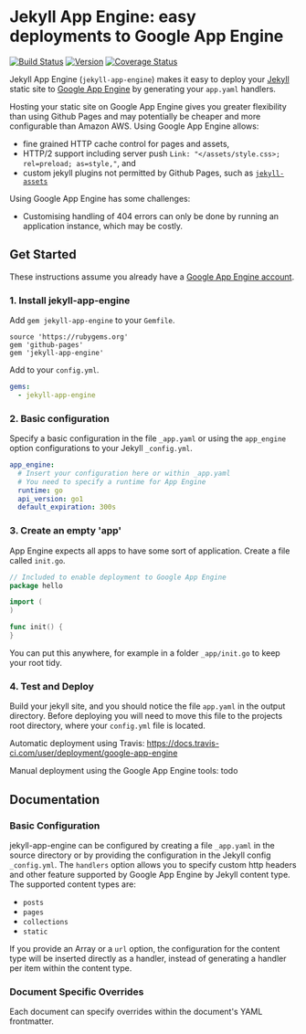 # Jekyll App Engine: easy deployments to Google App Engine

[![Build Status](https://img.shields.io/travis/jamesramsay/jekyll-app-engine/master.svg)](https://travis-ci.org/jamesramsay/jekyll-app-engine)
[![Version](https://img.shields.io/gem/v/jekyll-app-engine.svg)](https://rubygems.org/gems/jekyll-app-engine)
[![Coverage Status](https://img.shields.io/codecov/c/github/jamesramsay/jekyll-app-engine/master.svg)](https://codecov.io/github/jamesramsay/jekyll-app-engine)

Jekyll App Engine (`jekyll-app-engine`) makes it easy to deploy your [Jekyll](http://jekyll.com) static site to [Google App Engine](https://appengine.google.com) by generating your `app.yaml` handlers.

Hosting your static site on Google App Engine gives you greater flexibility than using Github Pages and may potentially be cheaper and more configurable than Amazon AWS.
Using Google App Engine allows:

- fine grained HTTP cache control for pages and assets,
- HTTP/2 support including server push `Link: "</assets/style.css>; rel=preload; as=style,"`, and
- custom jekyll plugins not permitted by Github Pages, such as [`jekyll-assets`](http://github.com/jekyll/jekyll-assets)

Using Google App Engine has some challenges:

- Customising handling of 404 errors can only be done by running an application instance, which may be costly.

## Get Started

These instructions assume you already have a [Google App Engine account](https://console.cloud.google.com/).

### 1. Install jekyll-app-engine

Add `gem jekyll-app-engine` to your `Gemfile`.

```
source 'https://rubygems.org'
gem 'github-pages'
gem 'jekyll-app-engine'
```

Add to your `config.yml`.

```yaml
gems:
  - jekyll-app-engine
```

### 2. Basic configuration

Specify a basic configuration in the file `_app.yaml` or using the `app_engine` option configurations to your Jekyll `_config.yml`.

```yaml
app_engine:
  # Insert your configuration here or within _app.yaml
  # You need to specify a runtime for App Engine
  runtime: go
  api_version: go1
  default_expiration: 300s
```

### 3. Create an empty 'app'

App Engine expects all apps to have some sort of application.
Create a file called `init.go`.

```go
// Included to enable deployment to Google App Engine
package hello

import (
)

func init() {
}
```

You can put this anywhere, for example in a folder `_app/init.go` to keep your root tidy.

### 4. Test and Deploy

Build your jekyll site, and you should notice the file `app.yaml` in the output directory.
Before deploying you will need to move this file to the projects root directory, where your `config.yml` file is located.

Automatic deployment using Travis: https://docs.travis-ci.com/user/deployment/google-app-engine

Manual deployment using the Google App Engine tools: todo

## Documentation

### Basic Configuration

jekyll-app-engine can be configured by creating a file `_app.yaml` in the source directory or by providing the configuration in the Jekyll config `_config.yml`.
The `handlers` option allows you to specify custom http headers and other feature supported by Google App Engine by Jekyll content type. The supported content types are:

- `posts`
- `pages`
- `collections`
- `static`

If you provide an Array or a `url` option, the configuration for the content type will be inserted directly as a handler, instead of generating a handler per item within the content type.

### Document Specific Overrides

Each document can specify overrides within the document's YAML frontmatter.
